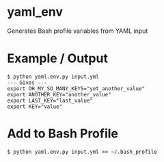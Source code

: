 yaml_env
=============
Generates Bash profile variables from YAML input

# Example / Output  
    $ python yaml.env.py input.yml
    --- Gives ---
    export OH_MY_SO_MANY_KEYS="yet_another_value"
    export ANOTHER_KEY="another_value"
    export LAST_KEY="last_value"
    export KEY="value"

# Add to Bash Profile  
    $ python yaml.env.py input.yml >> ~/.bash_profile
